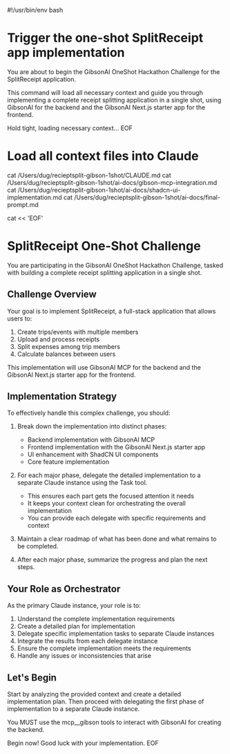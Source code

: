 #!/usr/bin/env bash

# Trigger the one-shot SplitReceipt app implementation
You are about to begin the GibsonAI OneShot Hackathon Challenge for the SplitReceipt application.

This command will load all necessary context and guide you through implementing a complete receipt splitting application
in a single shot, using GibsonAI for the backend and the GibsonAI Next.js starter app for the frontend.

Hold tight, loading necessary context...
EOF

# Load all context files into Claude
cat /Users/dug/recieptsplit-gibson-1shot/CLAUDE.md
cat /Users/dug/recieptsplit-gibson-1shot/ai-docs/gibson-mcp-integration.md
cat /Users/dug/recieptsplit-gibson-1shot/ai-docs/shadcn-ui-implementation.md
cat /Users/dug/recieptsplit-gibson-1shot/ai-docs/final-prompt.md

cat << 'EOF'

# SplitReceipt One-Shot Challenge

You are participating in the GibsonAI OneShot Hackathon Challenge, tasked with building a complete receipt splitting application in a single shot.

## Challenge Overview

Your goal is to implement SplitReceipt, a full-stack application that allows users to:
1. Create trips/events with multiple members
2. Upload and process receipts
3. Split expenses among trip members
4. Calculate balances between users

This implementation will use GibsonAI MCP for the backend and the GibsonAI Next.js starter app for the frontend.

## Implementation Strategy

To effectively handle this complex challenge, you should:

1. Break down the implementation into distinct phases:
   - Backend implementation with GibsonAI MCP
   - Frontend implementation with the GibsonAI Next.js starter app
   - UI enhancement with ShadCN UI components
   - Core feature implementation

2. For each major phase, delegate the detailed implementation to a separate Claude instance using the Task tool.
   - This ensures each part gets the focused attention it needs
   - It keeps your context clean for orchestrating the overall implementation
   - You can provide each delegate with specific requirements and context

3. Maintain a clear roadmap of what has been done and what remains to be completed.

4. After each major phase, summarize the progress and plan the next steps.

## Your Role as Orchestrator

As the primary Claude instance, your role is to:

1. Understand the complete implementation requirements
2. Create a detailed plan for implementation
3. Delegate specific implementation tasks to separate Claude instances
4. Integrate the results from each delegate instance
5. Ensure the complete implementation meets the requirements
6. Handle any issues or inconsistencies that arise

## Let's Begin

Start by analyzing the provided context and create a detailed implementation plan. Then proceed with delegating the first phase of implementation to a separate Claude instance.

You MUST use the mcp__gibson tools to interact with GibsonAI for creating the backend.

Begin now! Good luck with your implementation.
EOF